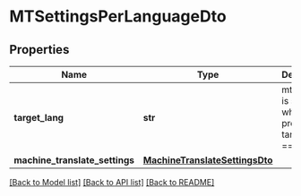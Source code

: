 # MTSettingsPerLanguageDto

## Properties
Name | Type | Description | Notes
------------ | ------------- | ------------- | -------------
**target_lang** | **str** | mtSettings is set for whole project if targetLang &#x3D;&#x3D; null | 
**machine_translate_settings** | [**MachineTranslateSettingsDto**](MachineTranslateSettingsDto.md) |  | [optional] 

[[Back to Model list]](../README.md#documentation-for-models) [[Back to API list]](../README.md#documentation-for-api-endpoints) [[Back to README]](../README.md)

